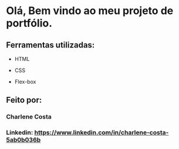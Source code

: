 # Olá, Bem vindo ao meu projeto de portfólio.



## Ferramentas utilizadas:

* HTML

* CSS

* Flex-box

## Feito por:

### Charlene Costa

### Linkedin: https://www.linkedin.com/in/charlene-costa-5ab0b036b

```
